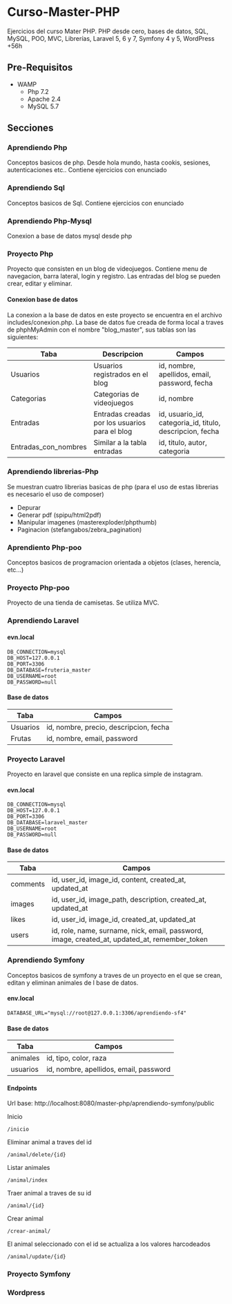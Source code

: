 # Curso-Master-PHP
Ejercicios del curso Mater PHP. 
PHP desde cero, bases de datos, SQL, MySQL, POO, MVC, Librerías, Laravel 5, 6 y 7, Symfony 4 y 5, WordPress +56h

## Pre-Requisitos 

* WAMP
  - Php 7.2
  - Apache 2.4
  - MySQL 5.7

## Secciones 

### Aprendiendo Php
Conceptos basicos de php. Desde hola mundo, hasta cookis, sesiones, autenticaciones etc.. Contiene ejercicios con enunciado

### Aprendiendo Sql
Conceptos basicos de Sql. Contiene ejercicios con enunciado

### Aprendiendo Php-Mysql
Conexion a base de datos mysql desde php

### Proyecto Php
Proyecto que consisten en un blog de videojuegos. Contiene menu de navegacion, barra lateral, login y registro. Las entradas del blog se pueden crear, editar y eliminar.

#### Conexion base de datos
La conexion a la base de datos en este proyecto se encuentra en el archivo includes/conexion.php. La base de datos fue creada de forma local a traves de phphMyAdmin con el nombre "blog_master", sus tablas son las siguientes:

| Taba | Descripcion | Campos |
| ------------- | ------------- |------------- |
| Usuarios  | Usuarios registrados en el blog  | id, nombre, apellidos, email, password, fecha   |
| Categorias  | Categorias de videojuegos  | id, nombre  |
| Entradas  | Entradas creadas por los usuarios para el blog  | id, usuario_id, categoria_id, titulo, descripcion, fecha  |
| Entradas_con_nombres  | Similar a la tabla entradas | id, titulo, autor, categoria  |

### Aprendiendo librerias-Php
Se muestran cuatro librerias basicas de php (para el uso de estas librerias es necesario el uso de composer)

* Depurar
* Generar pdf (spipu/html2pdf)
* Manipular imagenes (masterexploder/phpthumb)
* Paginacion (stefangabos/zebra_pagination)

### Aprendiento Php-poo
Conceptos basicos de programacion orientada a objetos (clases, herencia, etc...)

### Proyecto Php-poo

Proyecto de una tienda de camisetas. Se utiliza MVC.

### Aprendiendo Laravel

#### evn.local 
```
DB_CONNECTION=mysql
DB_HOST=127.0.0.1
DB_PORT=3306
DB_DATABASE=fruteria_master
DB_USERNAME=root
DB_PASSWORD=null

```
#### Base de datos

| Taba | Campos |
| ------------- |------------- |
| Usuarios  | id, nombre, precio, descripcion, fecha   |
| Frutas  | id, nombre, email, password  |


### Proyecto Laravel

Proyecto en laravel que consiste en una replica simple de instagram.

#### evn.local 
```
DB_CONNECTION=mysql
DB_HOST=127.0.0.1
DB_PORT=3306
DB_DATABASE=laravel_master
DB_USERNAME=root
DB_PASSWORD=null
```

#### Base de datos

| Taba | Campos |
| ------------- |------------- |
| comments  | id, user_id, image_id, content, created_at, updated_at   |
| images  | id, user_id, image_path, description, created_at, updated_at   |
| likes  | id, user_id, image_id, created_at, updated_at   |
| users  | id, role, name, surname, nick, email, password, image, created_at, updated_at, remember_token |

### Aprendiendo Symfony
Conceptos basicos de symfony a traves de un proyecto en el que se crean, editan y eliminan animales de l base de datos.

#### env.local
```
DATABASE_URL="mysql://root@127.0.0.1:3306/aprendiendo-sf4"
```
#### Base de datos

| Taba | Campos |
| ------------- |------------- |
| animales  | id, tipo, color, raza   |
| usuarios  | id, nombre, apellidos, email, password  |

#### Endpoints

Url base: http://localhost:8080/master-php/aprendiendo-symfony/public

Inicio
```
/inicio
```
Eliminar animal a traves del id
```
/animal/delete/{id}
```
Listar animales
```
/animal/index
```
Traer animal a traves de su id
```
/animal/{id}
```
Crear animal
```
/crear-animal/
```
El animal seleccionado con el id se actualiza a los valores harcodeados
```
/animal/update/{id}
```

### Proyecto Symfony
### Wordpress
